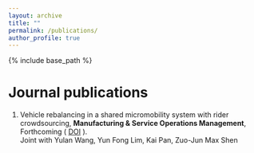 ```yaml
---
layout: archive
title: ""
permalink: /publications/
author_profile: true
---
```

{% include base_path %} 

# Journal publications
1. Vehicle rebalancing in a shared micromobility system with rider crowdsourcing, **Manufacturing & Service Operations Management**, Forthcoming ( [DOI](https://pubsonline.informs.org/doi/abs/10.1287/msom.2023.1199) ).   
Joint with Yulan Wang, Yun Fong Lim, Kai Pan, Zuo-Jun Max Shen
